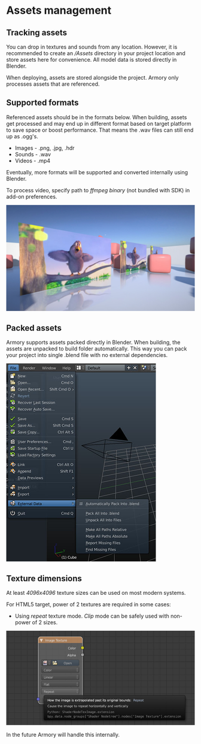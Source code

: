 # Assets management

## Tracking assets
You can drop in textures and sounds from any location. However, it is recommended to create an */Assets* directory in your project location and store assets here for convenience. All model data is stored directly in Blender.

When deploying, assets are stored alongside the project. Armory only processes assets that are referenced.

## Supported formats
Referenced assets should be in the formats below. When building, assets get processed and may end up in different format based on target platform to save space or boost performance. That means the .wav files can still end up as .ogg's.

- Images - .png, .jpg, .hdr
- Sounds - .wav
- Videos - .mp4

Eventually, more formats will be supported and converted internally using Blender.

To process video, specify path to *ffmpeg binary* (not bundled with SDK) in add-on preferences.

![](img/videotex.jpg)

## Packed assets
Armory supports assets packed directly in Blender. When building, the assets are unpacked to build folder automatically. This way you can pack your project into single .blend file with no external dependencies.

![](img/assets_packed.jpg)

## Texture dimensions

At least *4096x4096* texture sizes can be used on most modern systems.  

For HTML5 target, power of 2 textures are required in some cases:
- Using *repeat* texture mode. *Clip* mode can be safely used with non-power of 2 sizes.

![](img/texrepeat.jpg)

In the future Armory will handle this internally.
